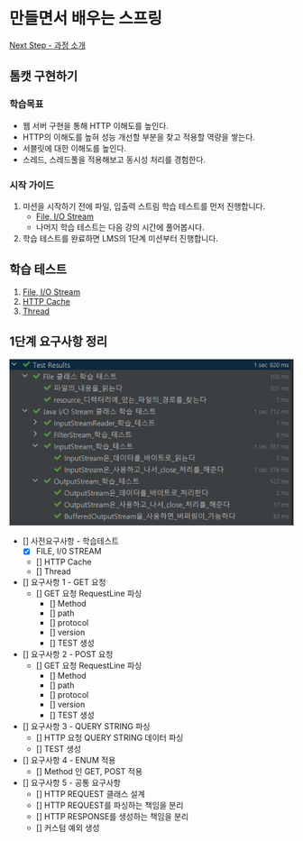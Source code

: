 # 만들면서 배우는 스프링
[Next Step - 과정 소개](https://edu.nextstep.camp/c/4YUvqn9V)

## 톰캣 구현하기

### 학습목표
- 웹 서버 구현을 통해 HTTP 이해도를 높인다.
- HTTP의 이해도를 높혀 성능 개선할 부분을 찾고 적용할 역량을 쌓는다.
- 서블릿에 대한 이해도를 높인다.
- 스레드, 스레드풀을 적용해보고 동시성 처리를 경험한다.

### 시작 가이드
1. 미션을 시작하기 전에 파일, 입출력 스트림 학습 테스트를 먼저 진행합니다.
   - [File, I/O Stream](study/src/test/java/study)
   - 나머지 학습 테스트는 다음 강의 시간에 풀어봅시다.
2. 학습 테스트를 완료하면 LMS의 1단계 미션부터 진행합니다.

## 학습 테스트
1. [File, I/O Stream](study/src/test/java/study)
2. [HTTP Cache](study/src/test/java/cache)
3. [Thread](study/src/test/java/thread)


## 1단계 요구사항 정리
![fileImage](./image/filetest.png)
- [] 사전요구사항 - 학습테스트
  - [x] FILE, I/0 STREAM
  - [] HTTP Cache
  - [] Thread
- [] 요구사항 1 - GET 요청
   - [] GET 요청 RequestLine 파싱
     - [] Method
     - [] path
     - [] protocol
     - [] version
     - [] TEST 생성
- [] 요구사항 2 - POST 요청
  - [] GET 요청 RequestLine 파싱
    - [] Method
    - [] path
    - [] protocol
    - [] version
    - [] TEST 생성
- [] 요구사항 3 - QUERY STRING 파싱 
  - [] HTTP 요청 QUERY STRING 데이터 파싱
  - [] TEST 생성
- [] 요구사항 4 - ENUM 적용
  - [] Method 인 GET, POST 적용
- [] 요구사항 5 - 공통 요구사항
  - [] HTTP REQUEST 클래스 설계
  - [] HTTP REQUEST를 파싱하는 책임을 분리
  - [] HTTP RESPONSE를 생성하는 책임을 분리
  - [] 커스텀 예외 생성
   

